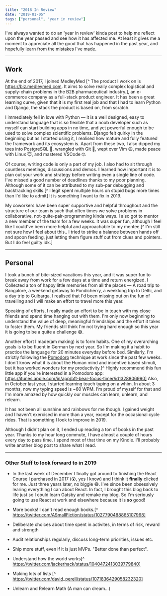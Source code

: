 ```yaml
---
title: "2018 In Review"
date: "2019-01-05"
tags: ["personal", "year in review"]
---
```


I've always wanted to do an 'year in review' kinda post to help me reflect upon the year passed and see how it has affected me.
At least it gives me a moment to appreciate all the good that has happened in the past year, and hopefully learn from the mistakes I've made.

---
## Work
At the end of 2017, I joined MedleyMed
[^ The product I work on is https://biz.medleymed.com. It aims to solve really complex logistical and supply-chain problems in the B2B pharmaceutical industry.], an e-commerce company  as a full-stack product engineer. It has been a great learning curve, given that it is my first real job and that I had to learn Python and Django, the stack the product is based on, from scratch.

I immediately fell in love with Python — it is a well designed, easy to understand language that is so flexible that a noob developer such as myself can start building apps in no time, and yet powerful enough to be used to solve complex scientific problems. Django felt quirky in the beginning but as I started using it, I realised how mature and fully featured the framework and its ecosystem is. Apart from these two, I also dipped my toes into PostgreSQL 🤞, wrangled with Git 💪, wept over Vim 😫, made peace with Linux 😇, and mastered VSCode 🤓.

Of course, writing code is only a part of my job. I also had to sit through countless meetings, discussions and demos. I learned how important it is to plan out your work and strategy before writing even a single line of code. I've missed a good number of deadlines thanks to my poor planning. Although some of it can be attributed to my sub-par debugging and backtracking skills.[^ I legit spent multiple hours on stupid bugs more times than I'd like to admit] It is something I want to fix in 2019.

My coworkers have been super supportive and helpful throughout and the structure of our team is such that often times we solve problems in collaborative, not-quite-pair-programming kinda ways. I also got to mentor a new member of the team for a few weeks. It was super fun, although I feel like I could've been more helpful and approachable to my mentee.[^ I'm still not sure how I feel about this.. I tried to strike a balance between hands off and spoon feeding, just letting them figure stuff out from clues and pointers. But I do feel guilty idk.]

---

## Personal
I took a bunch of bite-sized vacations this year, and it was super fun to break away from work for a few days at a time and return energized. I Collected a ton of happy little memories from all the places — A road trip to Bangalore, a weekend getaway to Pondicherry, a weeklong trip to Delhi, and a day trip to Gulbarga. I realised that I'd been missing out on the fun of travelling and I will make an effort to travel more this year.

Speaking of efforts, I really made an effort to be in touch with my close friends and spend time hanging out with them. I'm only now beginning to understand the value of deep, meaningful friendships and the effort it takes to foster them. My friends still think I'm not trying hard enough so this year it is going to be a quite a challenge 😅.

Another effort I made(am making) is to form habits. One of my overarching goals is to be fluent in German by next year.
So I'm making it a habit to practice the language for 20 minutes everyday before bed.
Similarly, I'm strictly following the [Pomodoro](https://en.wikipedia.org/wiki/Pomodoro_Technique) technique at work since the past few weeks.
I don't know what it is about the Human mind and incentive based stimuli, but it has worked wonders for my productivity.[^ Highly recommend this fun little app if you're interested in a Pomodoro app: https://itunes.apple.com/in/app/bft-bear-focus-timer/id1328806990]
Also, in October last year, I started learning touch typing on a whim. In about 3 months, now my typing speed is ~60 WPM. I'm proud of myself for that and I'm more amazed by how quickly our muscles can learn, unlearn, and relearn.

It has not been all sunshine and rainbows for me though. I gained weight and I haven't exercised in more than a year, except for the occasional cycle rides. That is something I look to improve in 2019.

Although I didn't plan on it, I ended up reading a ton of books in the past year. Thanks to my hour long commute, I have almost a couple of hours every day to pass time. I spend most of that time on my Kindle. I'll probably write another blog post to share what I read.

---

### Other Stuff to look forward to in 2019
- In the last week of December I finally got around to finishing the React Course I purchased in 2017 (😲, yes I know) and I think it **finally** clicked for me. Just three years later, no biggie 😅. I've since been obsessively learing everything I can about React. In fact, I brought this blog back to life just so I could learn Gatsby and remake my blog. So I'm seriously going to use React at work and elsewhere because it is **so** good!

- More books! I can't read enough books.[^ https://twitter.com/ASmallFiction/status/1027790488865107968]

- Deliberate choices about time spent in activites, in terms of risk, reward and strength

- Audit relationships regularly, discuss long-term priorities, issues etc.

- Ship more stuff, even if it is just MVPs. "Better done than perfect".

- Understand how the world works[^ https://twitter.com/jackerhack/status/1040472413039779840]

- Making lots of lists [^ https://twitter.com/david_perell/status/1071836429058232320]

- Unlearn and Relearn Math (A man can dream...)


